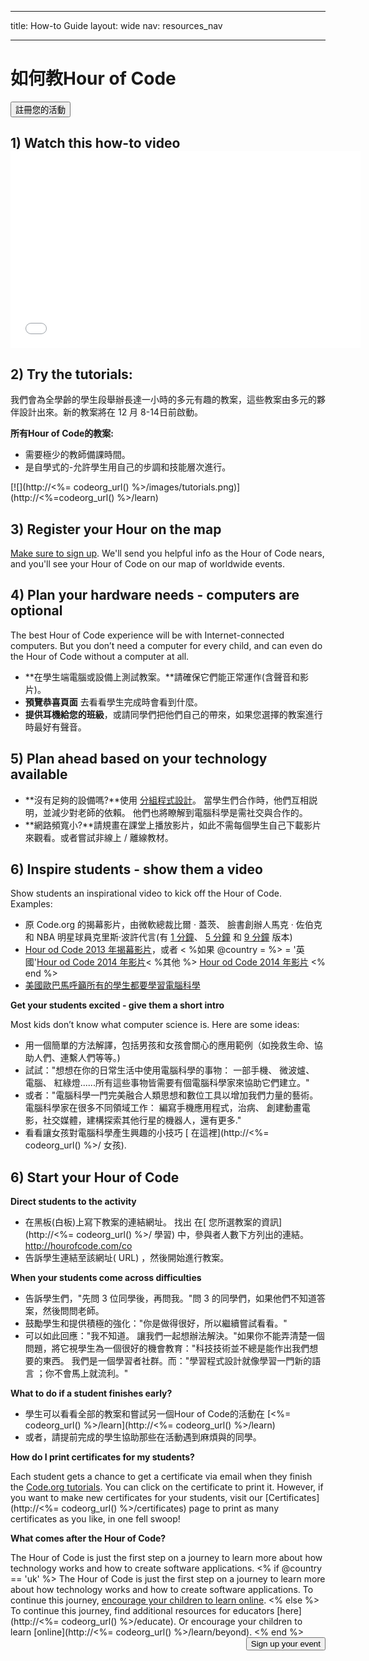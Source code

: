 * * *

title: How-to Guide layout: wide nav: resources_nav

* * *

<div class="row">
  <h1 class="col-sm-6">
    如何教Hour of Code
  </h1>
  
  <div class="col-sm-6 button-container centered">
    <a href="<%= hoc_uri('/#join') %>"><button class="signup-button">註冊您的活動</button></a>
  </div>
</div>

## 1) Watch this how-to video <iframe width="560" height="315" src="//www.youtube.com/embed/tQeSke4hIds" frameborder="0" allowfullscreen></iframe>
## 2) Try the tutorials:

我們會為全學齡的學生段舉辦長達一小時的多元有趣的教案，這些教案由多元的夥伴設計出來。新的教案將在 12 月 8-14日前啟動。

**所有Hour of Code的教案:**

  * 需要極少的教師備課時間。
  * 是自學式的-允許學生用自己的步調和技能層次進行。

[![](http://<%= codeorg_url() %>/images/tutorials.png)](http://<%=codeorg_url() %>/learn)

## 3) Register your Hour on the map

[Make sure to sign up](<%= hoc_uri('/') %>). We'll send you helpful info as the Hour of Code nears, and you'll see your Hour of Code on our map of worldwide events.

## 4) Plan your hardware needs - computers are optional

The best Hour of Code experience will be with Internet-connected computers. But you don’t need a computer for every child, and can even do the Hour of Code without a computer at all.

  * **在學生端電腦或設備上測試教案。**請確保它們能正常運作(含聲音和影片)。
  * **預覽恭喜頁面** 去看看學生完成時會看到什麼。 
  * **提供耳機給您的班級**，或請同學們把他們自己的帶來，如果您選擇的教案進行時最好有聲音。

## 5) Plan ahead based on your technology available

  * **沒有足夠的設備嗎?**使用 [分組程式設計](http://www.ncwit.org/resources/pair-programming-box-power-collaborative-learning)。 當學生們合作時，他們互相説明，並減少對老師的依賴。 他們也將瞭解到電腦科學是需社交與合作的。
  * **網路頻寬小?**請規畫在課堂上播放影片，如此不需每個學生自己下載影片來觀看。或者嘗試非線上 / 離線教材。

## 6) Inspire students - show them a video

Show students an inspirational video to kick off the Hour of Code. Examples:

  * 原 Code.org 的揭幕影片，由微軟總裁比爾 · 蓋茨、 臉書創辦人馬克 · 佐伯克和 NBA 明星球員克里斯·波許代言(有 [1 分鐘](https://www.youtube.com/watch?v=qYZF6oIZtfc)、 [5 分鐘](https://www.youtube.com/watch?v=nKIu9yen5nc) 和 [9 分鐘](https://www.youtube.com/watch?v=dU1xS07N-FA) 版本)
  * [Hour od Code 2013 年揭幕影片](https://www.youtube.com/watch?v=FC5FbmsH4fw)，或者 < %如果 @country = %> = '英國'[Hour od Code 2014 年影片](https://www.youtube.com/watch?v=96B5-JGA9EQ)< %其他 %> [Hour od Code 2014 年影片](https://www.youtube.com/watch?v=rH7AjDMz_dc&index=2&list=PLzdnOPI1iJNe1WmdkMG-Ca8cLQpdEAL7Q) <% end %>
  * [美國歐巴馬呼籲所有的學生都要學習電腦科學](https://www.youtube.com/watch?v=6XvmhE1J9PY)

**Get your students excited - give them a short intro**

Most kids don’t know what computer science is. Here are some ideas:

  * 用一個簡單的方法解譯，包括男孩和女孩會關心的應用範例（如挽救生命、協助人們、連繫人們等等。) 
  * 試試："想想在你的日常生活中使用電腦科學的事物： 一部手機、 微波爐、 電腦、 紅綠燈......所有這些事物皆需要有個電腦科學家來協助它們建立。"
  * 或者："電腦科學一門完美融合人類思想和數位工具以增加我們力量的藝術。 電腦科學家在很多不同領域工作： 編寫手機應用程式，治病、 創建動畫電影，社交媒體，建構探索其他行星的機器人，還有更多."
  * 看看讓女孩對電腦科學產生興趣的小技巧 [ 在這裡](http://<%= codeorg_url() %>/ 女孩). 

## 6) Start your Hour of Code

**Direct students to the activity**

  * 在黑板(白板)上寫下教案的連結網址。 找出 在[ 您所選教案的資訊](http://<%= codeorg_url() %>/ 學習) 中，參與者人數下方列出的連結。 <http://hourofcode.com/co>
  * 告訴學生連結至該網址( URL) ，然後開始進行教案。

**When your students come across difficulties**

  * 告訴學生們，"先問 3 位同學後，再問我。"問 3 的同學們，如果他們不知道答案，然後問問老師。
  * 鼓勵學生和提供積極的強化："你是做得很好，所以繼續嘗試看看。"
  * 可以如此回應："我不知道。 讓我們一起想辦法解決。"如果你不能弄清楚一個問題，將它視學生為一個很好的機會教育："科技技術並不總是能作出我們想要的東西。 我們是一個學習者社群。而："學習程式設計就像學習一門新的語言 ；你不會馬上就流利。"

**What to do if a student finishes early?**

  * 學生可以看看全部的教案和嘗試另一個Hour of Code的活動在 [<%= codeorg_url() %>/learn](http://<%= codeorg_url() %>/learn)
  * 或者，請提前完成的學生協助那些在活動遇到麻煩與的同學。

**How do I print certificates for my students?**

Each student gets a chance to get a certificate via email when they finish the [Code.org tutorials](http://studio.code.org). You can click on the certificate to print it. However, if you want to make new certificates for your students, visit our [Certificates](http://<%= codeorg_url() %>/certificates) page to print as many certificates as you like, in one fell swoop!

**What comes after the Hour of Code?**

The Hour of Code is just the first step on a journey to learn more about how technology works and how to create software applications. <% if @country == 'uk' %> The Hour of Code is just the first step on a journey to learn more about how technology works and how to create software applications. To continue this journey, [encourage your children to learn online](http://uk.code.org/learn/beyond). <% else %> To continue this journey, find additional resources for educators [here](http://<%= codeorg_url() %>/educate). Or encourage your children to learn [online](http://<%= codeorg_url() %>/learn/beyond). <% end %> <a style="display: block" href="<%= hoc_uri('/#join') %>"><button style="float: right;">Sign up your event</button></a>